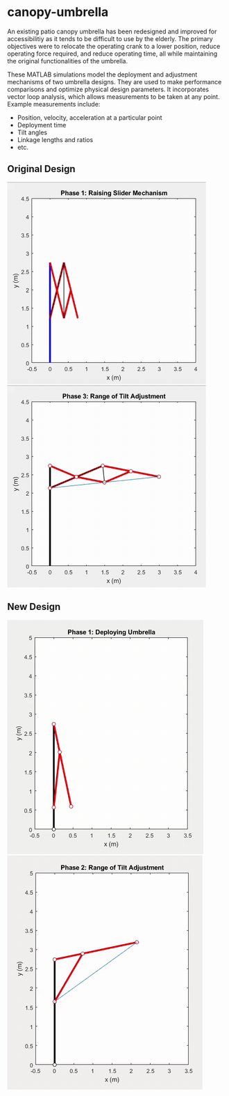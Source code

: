# canopy-umbrella

An existing patio canopy umbrella has been redesigned and improved for accessibilitiy as it tends to be difficult to use by the elderly. The primary objectives were to relocate the operating crank to a lower position, reduce operating force required, and reduce operating time, all while maintaining the original functionalities of the umbrella.

These MATLAB simulations model the deployment and adjustment mechanisms of two umbrella designs. They are used to make performance comparisons and optimize physical design parameters. It incorporates vector loop analysis, which allows measurements to be taken at any point. Example measurements include:

  - Position, velocity, acceleration at a particular point
  - Deployment time
  - Tilt angles
  - Linkage lengths and ratios
  - etc.

## Original Design

![til](/gifs/original_1.gif)
![til](/gifs/original_2.gif)

## New Design

![til](/gifs/new_1.gif)
![til](/gifs/new_2.gif)
